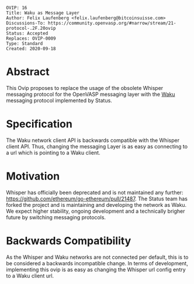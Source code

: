 ```
OVIP: 16
Title: Waku as Message Layer
Author: Felix Laufenberg <felix.laufenberg@bitcoinsuisse.com>
Discussions-To: https://community.openvasp.org/#narrow/stream/21-protocol-.2F.20ovip
Status: Accepted
Replaces: OVIP-0009
Type: Standard
Created: 2020-09-18
```
# Abstract

This Ovip proposes to replace the usage of the obsolete Whisper messaging protocol for the OpenVASP messaging layer with the [Waku](https://github.com/status-im/nim-waku) messaging protocol implemented by Status.

# Specification

The Waku network client API is backwards compatible with the Whisper client API. Thus, changing the messaging Layer is as easy as connecting to a url which is pointing to a Waku client.

# Motivation

Whisper has officially been deprecated and is not maintained any further: https://github.com/ethereum/go-ethereum/pull/21487.
The Status team has forked the project and is maintaining and developing the network as Waku. We expect higher stability, ongoing development and a technically brigher future by switching messaging protocols.

# Backwards Compatibility

As the Whisper and Waku networks are not connected per default, this is to be considered a backwards incompatible change. In terms of development, implementing this ovip is as easy as changing the Whisper url config entry to a Waku client url.
